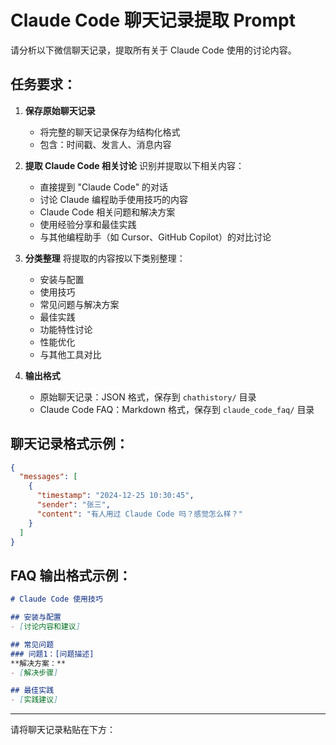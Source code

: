 # Claude Code 聊天记录提取 Prompt

请分析以下微信聊天记录，提取所有关于 Claude Code 使用的讨论内容。

## 任务要求：

1. **保存原始聊天记录**
   - 将完整的聊天记录保存为结构化格式
   - 包含：时间戳、发言人、消息内容

2. **提取 Claude Code 相关讨论**
   识别并提取以下相关内容：
   - 直接提到 "Claude Code" 的对话
   - 讨论 Claude 编程助手使用技巧的内容
   - Claude Code 相关问题和解决方案
   - 使用经验分享和最佳实践
   - 与其他编程助手（如 Cursor、GitHub Copilot）的对比讨论

3. **分类整理**
   将提取的内容按以下类别整理：
   - 安装与配置
   - 使用技巧
   - 常见问题与解决方案
   - 最佳实践
   - 功能特性讨论
   - 性能优化
   - 与其他工具对比

4. **输出格式**
   - 原始聊天记录：JSON 格式，保存到 `chathistory/` 目录
   - Claude Code FAQ：Markdown 格式，保存到 `claude_code_faq/` 目录

## 聊天记录格式示例：

```json
{
  "messages": [
    {
      "timestamp": "2024-12-25 10:30:45",
      "sender": "张三",
      "content": "有人用过 Claude Code 吗？感觉怎么样？"
    }
  ]
}
```

## FAQ 输出格式示例：

```markdown
# Claude Code 使用技巧

## 安装与配置
- [讨论内容和建议]

## 常见问题
### 问题1：[问题描述]
**解决方案：**
- [解决步骤]

## 最佳实践
- [实践建议]
```

---

请将聊天记录粘贴在下方：